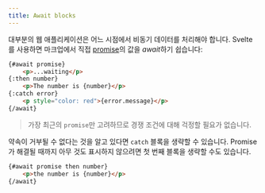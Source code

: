 ```yaml
---
title: Await blocks
---
```


대부분의 웹 애플리케이션은 어느 시점에서 비동기 데이터를 처리해야 합니다. Svelte를 사용하면 마크업에서 직접 [promise](https://developer.mozilla.org/en-US/docs/Web/JavaScript/Guide/Using_promises)의 값을 *await*하기 쉽습니다:

```html
{#await promise}
	<p>...waiting</p>
{:then number}
	<p>The number is {number}</p>
{:catch error}
	<p style="color: red">{error.message}</p>
{/await}
```

> 가장 최근의 `promise`만 고려하므로 경쟁 조건에 대해 걱정할 필요가 없습니다.

약속이 거부될 수 없다는 것을 알고 있다면 `catch` 블록을 생략할 수 있습니다. Promise가 해결될 때까지 아무 것도 표시하지 않으려면 첫 번째 블록을 생략할 수도 있습니다.

```html
{#await promise then number}
	<p>the number is {number}</p>
{/await}
```

